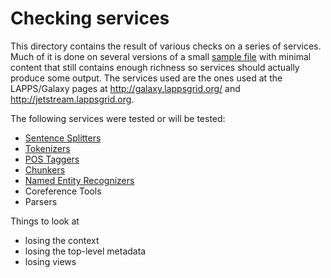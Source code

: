 # Checking services

This directory contains the result of various checks on a series of services. Much of it is done on several versions of a small [sample file](karen-flies.txt) with minimal content that still contains enough richness so services should actually produce some output. The services used are the ones used at the LAPPS/Galaxy pages at http://galaxy.lappsgrid.org/ and http://jetstream.lappsgrid.org.

The following services were tested or will be tested:

- [Sentence Splitters](splitters)
- [Tokenizers](tokenizers)
- [POS Taggers](taggers)
- [Chunkers](chunkers)
- [Named Entity Recognizers](entities)
- Coreference Tools
- Parsers

Things to look at

- losing the context
- losing the top-level metadata
- losing views
